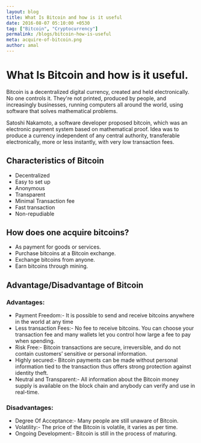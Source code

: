 ```yaml
---
layout: blog
title: What Is Bitcoin and how is it useful
date: 2016-08-07 05:10:00 +0530
tag: ["Bitcoin", "Cryptocurrency"]
permalink: /blogs/bitcoin-how-is-useful
meta: acquire-of-bitcoin.png
author: amal
---
```


# What Is Bitcoin and how is it useful.

Bitcoin is a decentralized digital currency, created and held electronically. No one controls it. They're not printed, produced by people, and increasingly businesses, running computers all around the world, using software that solves mathematical problems.

Satoshi Nakamoto, a software developer proposed bitcoin, which was an electronic payment system based on mathematical proof. Idea was to produce a currency independent of any central authority, transferable electronically, more or less instantly, with very low transaction fees.

## Characteristics of Bitcoin

 - Decentralized
 - Easy to set up
 - Anonymous
 - Transparent
 - Minimal Transaction fee
 - Fast transaction
 - Non-repudiable

## How does one acquire bitcoins?

 - As payment for goods or services.
 - Purchase bitcoins at a Bitcoin exchange.
 - Exchange bitcoins from anyone.
 - Earn bitcoins through mining.

## Advantage/Disadvantage of Bitcoin

### Advantages:

 - Payment Freedom:- It is possible to send and receive bitcoins anywhere in the world at any time
 - Less transaction Fees:- No fee to receive bitcoins. You can choose your transaction fee and many wallets let you control how large a fee to pay when spending.
 - Risk Free:- Bitcoin transactions are secure, irreversible, and do not contain customers’ sensitive or personal information.
 - Highly secured:- Bitcoin payments can be made without personal information tied to the transaction thus offers strong protection against identity theft.
 - Neutral and Transparent:- All information about the Bitcoin money supply is available on the block chain and anybody can verify and use in real-time.

### Disadvantages:

 - Degree Of Acceptance:- Many people are still unaware of Bitcoin.
 - Volatility:- The price of the Bitcoin is volatile, it varies as per time.
 - Ongoing Development:- Bitcoin is still in the process of maturing.
